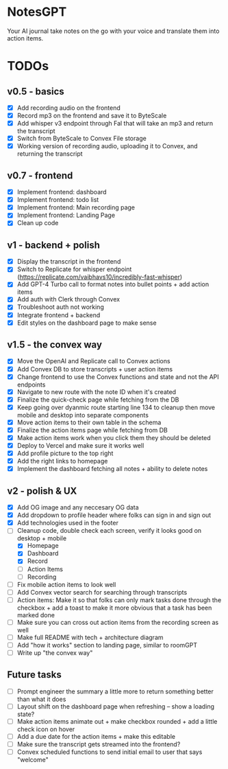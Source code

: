 # NotesGPT

Your AI journal take notes on the go with your voice and translate them into action items.

# TODOs

## v0.5 - basics

- [x] Add recording audio on the frontend
- [x] Record mp3 on the frontend and save it to ByteScale
- [x] Add whisper v3 endpoint through Fal that will take an mp3 and return the transcript
- [x] Switch from ByteScale to Convex File storage
- [x] Working version of recording audio, uploading it to Convex, and returning the transcript

## v0.7 - frontend

- [x] Implement frontend: dashboard
- [x] Implement frontend: todo list
- [x] Implement frontend: Main recording page
- [x] Implement frontend: Landing Page
- [x] Clean up code

## v1 - backend + polish

- [x] Display the transcript in the frontend
- [x] Switch to Replicate for whisper endpoint (https://replicate.com/vaibhavs10/incredibly-fast-whisper)
- [x] Add GPT-4 Turbo call to format notes into bullet points + add action items
- [x] Add auth with Clerk through Convex
- [x] Troubleshoot auth not working
- [x] Integrate frontend + backend
- [x] Edit styles on the dashboard page to make sense

## v1.5 - the convex way

- [x] Move the OpenAI and Replicate call to Convex actions
- [x] Add Convex DB to store transcripts + user action items
- [x] Change frontend to use the Convex functions and state and not the API endpoints
- [x] Navigate to new route with the note ID when it's created
- [x] Finalize the quick-check page while fetching from the DB
- [x] Keep going over dyanmic route starting line 134 to cleanup then move mobile and desktop into separate components
- [x] Move action items to their own table in the schema
- [x] Finalize the action items page while fetching from DB
- [x] Make action items work when you click them they should be deleted
- [x] Deploy to Vercel and make sure it works well
- [x] Add profile picture to the top right
- [x] Add the right links to homepage
- [x] Implement the dashboard fetching all notes + ability to delete notes

## v2 - polish & UX

- [x] Add OG image and any neccesary OG data
- [x] Add dropdown to profile header where folks can sign in and sign out
- [x] Add technologies used in the footer
- [ ] Cleanup code, double check each screen, verify it looks good on desktop + mobile
  - [x] Homepage
  - [x] Dashboard
  - [x] Record
  - [ ] Action Items
  - [ ] Recording
- [ ] Fix mobile action items to look well
- [ ] Add Convex vector search for searching through transcripts
- [ ] Action items: Make it so that folks can only mark tasks done through the checkbox + add a toast to make it more obvious that a task has been marked done
- [ ] Make sure you can cross out action items from the recording screen as well
- [ ] Make full README with tech + architecture diagram
- [ ] Add "how it works" section to landing page, similar to roomGPT
- [ ] Write up "the convex way"

## Future tasks

- [ ] Prompt engineer the summary a little more to return something better than what it does
- [ ] Layout shift on the dashboard page when refreshing – show a loading state?
- [ ] Make action items animate out + make checkbox rounded + add a little check icon on hover
- [ ] Add a due date for the action items + make this editable
- [ ] Make sure the transcript gets streamed into the frontend?
- [ ] Convex scheduled functions to send initial email to user that says "welcome"
